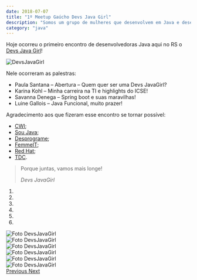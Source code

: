 ```yaml
---
date: 2018-07-07
title: "1º Meetup Gaúcho Devs Java Girl"
description: "Somos um grupo de mulheres que desenvolvem em Java e desejam aperfeiçoar skills técnicas e melhorar sua segurança com a tecnologia. Porque juntas, vamos mais longe!"
category: "java"
---
```


Hoje ocorreu o primeiro encontro de desenvolvedoras Java aqui no RS o [Devs Java Girl](https://www.meetup.com/pt-BR/Devs-Java-Girl/)!

<p class="alinhar"><img class="tamanho" src="../assets/images-posts/1-DevsJavaGirls/DevsJavaGirl.jpg" alt="DevsJavaGirl"/></p>

Nele ocorreram as palestras:

-   Paula Santana – Abertura – Quem quer ser uma Devs JavaGirl?
-   Karina Kohl – Minha carreira na TI e highlights do ICSE!
-   Savanna Denega – Spring boot e suas maravilhas!
-   Luine Gallois – Java Funcional, muito prazer!

Agradecimento aos que fizeram esse encontro se tornar possível:

-   [CWI](https://www.cwi.com.br/);
-   [Sou Java](https://soujava.org.br/);
-   [Desprograme](http://desprograme.com.br/pt/);
-   [FemmeIT](https://femmeit.com.br/);
-   [Red Hat](https://www.redhat.com/en);
-   [TDC](http://www.thedevelopersconference.com.br/).


<blockquote>  
  <p>Porque juntas, vamos mais longe!</p>
  <cite>Devs JavaGirl</cite>
</blockquote>

<div class="alinhar">
  <div id="Indicators" class="carousel slide tamanho" data-ride="carousel">
    <ol class="carousel-indicators">
      <li data-target="#Indicators" data-slide-to="0" class="active"></li>
      <li data-target="#Indicators" data-slide-to="1"></li>
      <li data-target="#Indicators" data-slide-to="2"></li>
      <li data-target="#Indicators" data-slide-to="3"></li>
      <li data-target="#Indicators" data-slide-to="4"></li>
      <li data-target="#Indicators" data-slide-to="5"></li>
    </ol>
    <div class="carousel-inner">
      <div class="carousel-item active">
        <img class="tamanhoCarrousel" src="../assets/images-posts/1-DevsJavaGirls/Fotos.jpg" alt="Foto DevsJavaGirl">
      </div>
      <div class="carousel-item">
        <img class="tamanhoCarrousel" src="../assets/images-posts/1-DevsJavaGirls/Fotos (2).jpg" alt="Foto DevsJavaGirl">
      </div>
      <div class="carousel-item">
        <img class="tamanhoCarrousel" src="../assets/images-posts/1-DevsJavaGirls/Fotos (3).jpg" alt="Foto DevsJavaGirl">
      </div>
      <div class="carousel-item">
        <img class="tamanhoCarrousel" src="../assets/images-posts/1-DevsJavaGirls/Fotos (4).jpg" alt="Foto DevsJavaGirl">
      </div>
      <div class="carousel-item">
        <img class="tamanhoCarrousel" src="../assets/images-posts/1-DevsJavaGirls/Fotos (5).jpg" alt="Foto DevsJavaGirl">
      </div>
      <div class="carousel-item">
        <img class="tamanhoCarrousel" src="../assets/images-posts/1-DevsJavaGirls/Fotos (6).jpg" alt="Foto DevsJavaGirl">
      </div>
    </div>
    <a class="carousel-control-prev" href="#Indicators" role="button" data-slide="prev">
      <span class="carousel-control-prev-icon" aria-hidden="true"></span>
      <span class="sr-only">Previous</span>
    </a>
    <a class="carousel-control-next" href="#Indicators" role="button" data-slide="next">
      <span class="carousel-control-next-icon" aria-hidden="true"></span>
      <span class="sr-only">Next</span>
    </a>
  </div>
</div>